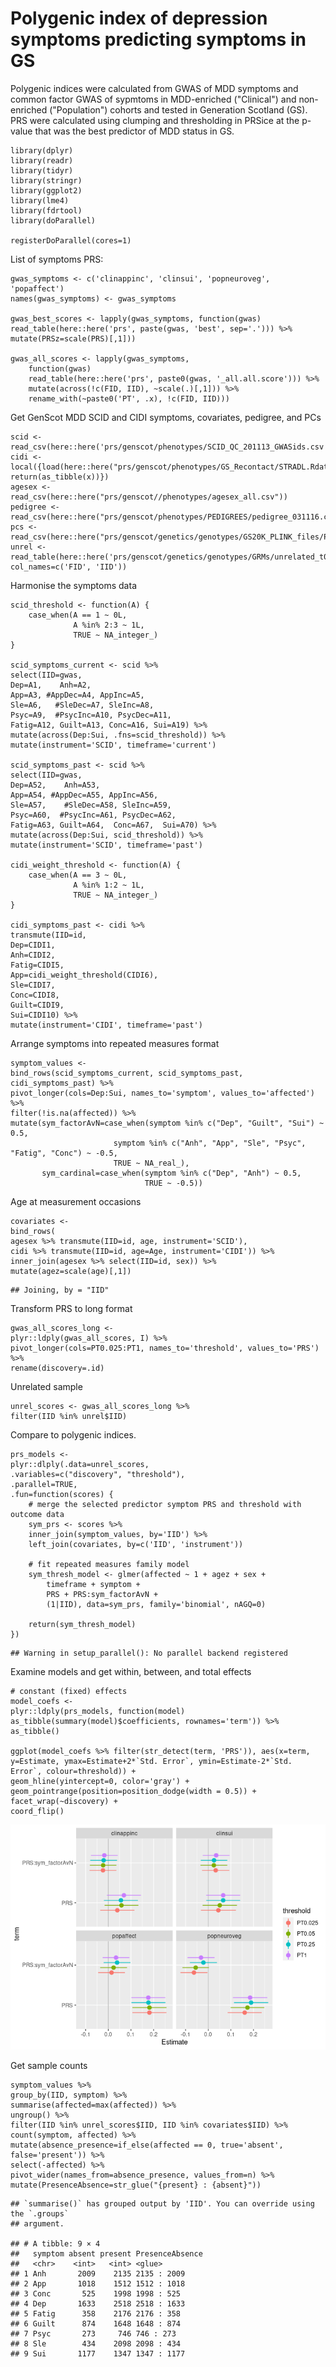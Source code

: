 Polygenic index of depression symptoms predicting symptoms in GS
================

Polygenic indices were calculated from GWAS of MDD symptoms and common factor GWAS of sypmtoms in MDD-enriched ("Clinical") and non-enriched ("Population") cohorts and tested in Generation Scotland (GS). PRS were calculated using clumping and thresholding in PRSice at the p-value that was the best predictor of MDD status in GS.

``` {.r}
library(dplyr)
library(readr)
library(tidyr)
library(stringr)
library(ggplot2)
library(lme4)
library(fdrtool)
library(doParallel)

registerDoParallel(cores=1)
```

List of symptoms PRS:

``` {.r}
gwas_symptoms <- c('clinappinc', 'clinsui', 'popneuroveg', 'popaffect')
names(gwas_symptoms) <- gwas_symptoms

gwas_best_scores <- lapply(gwas_symptoms, function(gwas) read_table(here::here('prs', paste(gwas, 'best', sep='.'))) %>% mutate(PRSz=scale(PRS)[,1]))

gwas_all_scores <- lapply(gwas_symptoms,
    function(gwas)
    read_table(here::here('prs', paste0(gwas, '_all.all.score'))) %>%
    mutate(across(!c(FID, IID), ~scale(.)[,1])) %>%
    rename_with(~paste0('PT', .x), !c(FID, IID)))
```

Get GenScot MDD SCID and CIDI symptoms, covariates, pedigree, and PCs

``` {.r}
scid <- read_csv(here::here('prs/genscot/phenotypes/SCID_QC_201113_GWASids.csv'))
cidi <- local({load(here::here("prs/genscot/phenotypes/GS_Recontact/STRADL.Rdata")); return(as_tibble(x))})
agesex <- read_csv(here::here("prs/genscot//phenotypes/agesex_all.csv"))
pedigree <- read_csv(here::here("prs/genscot/phenotypes/PEDIGREES/pedigree_031116.csv"))
pcs <- read_csv(here::here("prs/genscot/genetics/genotypes/GS20K_PLINK_files/PCA_MDS_components/HM3mds2R.mds.csv"))
unrel <- read_table(here::here('prs/genscot/genetics/genotypes/GRMs/unrelated_t0.025_7388/QCdGS20K_unrelated_t0.025.grm.id'), col_names=c('FID', 'IID'))
```

Harmonise the symptoms data

``` {.r}
scid_threshold <- function(A) {
    case_when(A == 1 ~ 0L,
              A %in% 2:3 ~ 1L,
              TRUE ~ NA_integer_)
}

scid_symptoms_current <- scid %>%
select(IID=gwas,
Dep=A1,    Anh=A2, 
App=A3, #AppDec=A4, AppInc=A5,
Sle=A6,   #SleDec=A7, SleInc=A8,
Psyc=A9,  #PsycInc=A10, PsycDec=A11,
Fatig=A12, Guilt=A13, Conc=A16, Sui=A19) %>%
mutate(across(Dep:Sui, .fns=scid_threshold)) %>%
mutate(instrument='SCID', timeframe='current')

scid_symptoms_past <- scid %>%
select(IID=gwas,
Dep=A52,    Anh=A53, 
App=A54, #AppDec=A55, AppInc=A56,
Sle=A57,    #SleDec=A58, SleInc=A59, 
Psyc=A60,  #PsycInc=A61, PsycDec=A62,
Fatig=A63, Guilt=A64,  Conc=A67,  Sui=A70) %>%
mutate(across(Dep:Sui, scid_threshold)) %>%
mutate(instrument='SCID', timeframe='past')

cidi_weight_threshold <- function(A) {
    case_when(A == 3 ~ 0L,
              A %in% 1:2 ~ 1L,
              TRUE ~ NA_integer_)
}

cidi_symptoms_past <- cidi %>%
transmute(IID=id, 
Dep=CIDI1,
Anh=CIDI2,
Fatig=CIDI5,
App=cidi_weight_threshold(CIDI6),
Sle=CIDI7,
Conc=CIDI8,
Guilt=CIDI9,
Sui=CIDI10) %>%
mutate(instrument='CIDI', timeframe='past')
```

Arrange symptoms into repeated measures format

``` {.r}
symptom_values <- 
bind_rows(scid_symptoms_current, scid_symptoms_past, cidi_symptoms_past) %>%
pivot_longer(cols=Dep:Sui, names_to='symptom', values_to='affected') %>%
filter(!is.na(affected)) %>%
mutate(sym_factorAvN=case_when(symptom %in% c("Dep", "Guilt", "Sui") ~ 0.5,
                       symptom %in% c("Anh", "App", "Sle", "Psyc", "Fatig", "Conc") ~ -0.5,
                       TRUE ~ NA_real_),
       sym_cardinal=case_when(symptom %in% c("Dep", "Anh") ~ 0.5,
                              TRUE ~ -0.5))
```

Age at measurement occasions

``` {.r}
covariates <- 
bind_rows(
agesex %>% transmute(IID=id, age, instrument='SCID'),
cidi %>% transmute(IID=id, age=Age, instrument='CIDI')) %>%
inner_join(agesex %>% select(IID=id, sex)) %>%
mutate(agez=scale(age)[,1])
```

    ## Joining, by = "IID"

Transform PRS to long format

``` {.r}
gwas_all_scores_long <-
plyr::ldply(gwas_all_scores, I) %>%
pivot_longer(cols=PT0.025:PT1, names_to='threshold', values_to='PRS') %>%
rename(discovery=.id)
```

Unrelated sample

``` {.r}
unrel_scores <- gwas_all_scores_long %>%
filter(IID %in% unrel$IID)
```

Compare to polygenic indices.

``` {.r}
prs_models <-
plyr::dlply(.data=unrel_scores,
.variables=c("discovery", "threshold"),
.parallel=TRUE,
.fun=function(scores) {
    # merge the selected predictor symptom PRS and threshold with outcome data
    sym_prs <- scores %>%
    inner_join(symptom_values, by='IID') %>%
    left_join(covariates, by=c('IID', 'instrument'))
    
    # fit repeated measures family model
    sym_thresh_model <- glmer(affected ~ 1 + agez + sex +
        timeframe + symptom +
        PRS + PRS:sym_factorAvN +
        (1|IID), data=sym_prs, family='binomial', nAGQ=0)

    return(sym_thresh_model)
})
```

    ## Warning in setup_parallel(): No parallel backend registered

Examine models and get within, between, and total effects

``` {.r}
# constant (fixed) effects
model_coefs <-
plyr::ldply(prs_models, function(model) as_tibble(summary(model)$coefficients, rownames='term')) %>%
as_tibble()

ggplot(model_coefs %>% filter(str_detect(term, 'PRS')), aes(x=term, y=Estimate, ymax=Estimate+2*`Std. Error`, ymin=Estimate-2*`Std. Error`, colour=threshold)) +
geom_hline(yintercept=0, color='gray') +
geom_pointrange(position=position_dodge(width = 0.5)) +
facet_wrap(~discovery) +
coord_flip() 
```

![](gs_symptoms_on_prs_files/figure-markdown_github/model_coefs-1.png)

Get sample counts

``` {.r}
symptom_values %>%
group_by(IID, symptom) %>%
summarise(affected=max(affected)) %>%
ungroup() %>%
filter(IID %in% unrel_scores$IID, IID %in% covariates$IID) %>%
count(symptom, affected) %>%
mutate(absence_presence=if_else(affected == 0, true='absent', false='present')) %>%
select(-affected) %>%
pivot_wider(names_from=absence_presence, values_from=n) %>%
mutate(PresenceAbsence=str_glue("{present} : {absent}"))
```

    ## `summarise()` has grouped output by 'IID'. You can override using the `.groups`
    ## argument.

    ## # A tibble: 9 × 4
    ##   symptom absent present PresenceAbsence
    ##   <chr>    <int>   <int> <glue>         
    ## 1 Anh       2009    2135 2135 : 2009    
    ## 2 App       1018    1512 1512 : 1018    
    ## 3 Conc       525    1998 1998 : 525     
    ## 4 Dep       1633    2518 2518 : 1633    
    ## 5 Fatig      358    2176 2176 : 358     
    ## 6 Guilt      874    1648 1648 : 874     
    ## 7 Psyc       273     746 746 : 273      
    ## 8 Sle        434    2098 2098 : 434     
    ## 9 Sui       1177    1347 1347 : 1177
